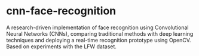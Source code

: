 # cnn-face-recognition
A research-driven implementation of face recognition using Convolutional Neural Networks (CNNs), comparing traditional methods with deep learning techniques and deploying a real-time recognition prototype using OpenCV. Based on experiments with the LFW dataset.
